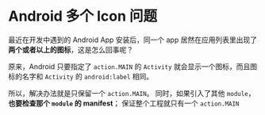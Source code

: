 # Android 多个 Icon 问题

最近在开发中遇到的 Android App 安装后，同一个 app 居然在应用列表里出现了**两个或者以上的图标**，这是怎么回事呢？

原来，Android 只要指定了 `action.MAIN` 的 `Activity` 就会显示一个图标，而且图标的名字和 `Activity` 的 `android:label` 相同。

所以，解决办法就是只保留一个 `action.MAIN`。
同时，如果引入了其他 `module`，**也要检查那个 `module` 的 manifest**；
保证整个工程就只有一个 `action.MAIN`
